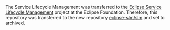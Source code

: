 The Service Lifecycle Management was transferred to the [Eclipse Service Lifecycle Management](https://projects.eclipse.org/projects/dt.slm) project at the Eclipse Foundation. Therefore, this repository was transferred to the new repository [eclipse-slm/slm](https://github.com/eclipse-slm/slm) and set to archived.
